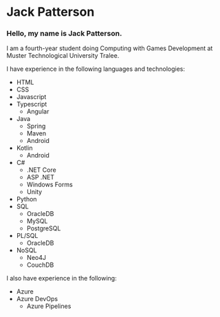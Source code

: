 

# Jack Patterson

### Hello, my name is Jack Patterson.
I am a fourth-year student doing Computing with Games Development at Muster Technological University Tralee.

I have experience in the following languages and technologies:

- HTML
- CSS
- Javascript
- Typescript
	- Angular
- Java
	- Spring
	- Maven
	- Android
- Kotlin
	- Android
- C#
	- .NET Core	
	- ASP .NET
	- Windows Forms
	- Unity
- Python
- SQL
	- OracleDB
	- MySQL
	- PostgreSQL
- PL/SQL
	- OracleDB
 - NoSQL
 	- Neo4J
  	- CouchDB

I also have experience in the following:
- Azure
- Azure DevOps
	- Azure Pipelines
